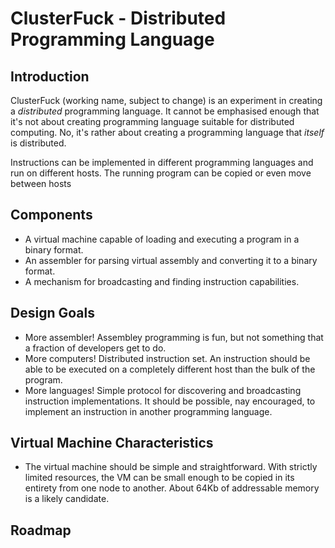 # ClusterFuck - Distributed Programming Language

## Introduction
ClusterFuck (working name, subject to change) is an experiment in creating a _distributed_ programming language. It cannot be emphasised enough that it's not about creating programming language suitable for distributed computing. No, it's rather about creating a programming language that _itself_ is distributed.

Instructions can be implemented in different programming languages and run on different hosts. The running program can be copied or even move between hosts

## Components
* A virtual machine capable of loading and executing a program in a binary format.
* An assembler for parsing virtual assembly and converting it to a binary format.
* A mechanism for broadcasting and finding instruction capabilities.

## Design Goals
* More assembler! Assembley programming is fun, but not something that a fraction of developers get to do.
* More computers! Distributed instruction set. An instruction should be able to be executed on a completely different host than the bulk of the program.
* More languages! Simple protocol for discovering and broadcasting instruction implementations. It should be possible, nay encouraged, to implement an instruction in another programming language.

## Virtual Machine Characteristics
* The virtual machine should be simple and straightforward. With strictly limited resources, the VM can be small enough to be copied in its entirety from one node to another. About 64Kb of addressable memory is a likely candidate.

## Roadmap
